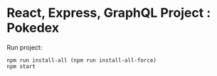 # React, Express, GraphQL Project : Pokedex

Run project:
```shell
npm run install-all (npm run install-all-force)
npm start
```

